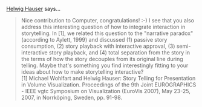 <a href="http://www.ii.UiB.no/vis/" rel="nofollow noopener" target="_blank">Helwig Hauser</a> says…
>	Nice contribution to Computer, congratulations!  :-)  I see that you also address this interesting question of how to integrate interaction in storytelling.  In [1], we related this question to the "narrative paradox" (according to Aylett, 1999) and discussed (1) passive story consumption, (2) story playback with interactive approval, (3) semi-interactive story playback, and (4) total separation from the story in the terms of how the story decouples from its original line during telling.  Maybe that's something you find interestingly fitting to your ideas about how to make storytelling interactive?  
>	[1] Michael Wohlfart and Helwig Hauser: Story Telling for Presentation in Volume Visualization. Proceedings of the 9th Joint EUROGRAPHICS - IEEE vgtc Symposium on Visualization (EuroVis 2007), May 23-25, 2007, in Norrköping, Sweden, pp. 91-98.
